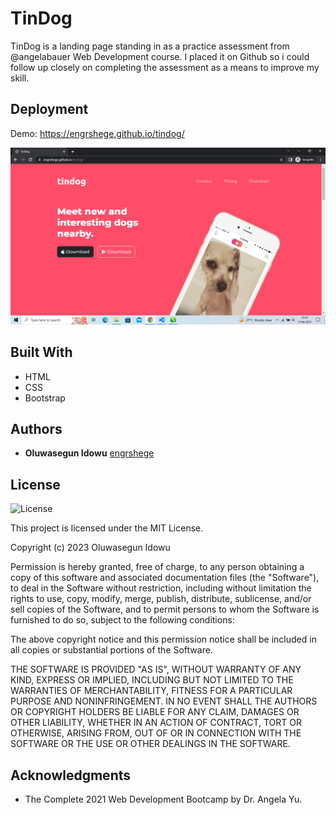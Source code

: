 # TinDog
TinDog is a landing page standing in as a practice assessment from @angelabauer Web Development course. I placed it on Github so i could follow up closely on completing the assessment as a means to improve my skill.

## Deployment

Demo: https://engrshege.github.io/tindog/

![cv](./images/Capture.png)


## Built With

  * HTML
  * CSS
  * Bootstrap


## Authors

  - **Oluwasegun Idowu**
    [engrshege](https://github.com/engrshege/)


## License

![License](https://img.shields.io/badge/license-MIT%20License-blue.svg)

This project is licensed under the MIT License.

Copyright (c) 2023 Oluwasegun Idowu

Permission is hereby granted, free of charge, to any person obtaining a copy
of this software and associated documentation files (the "Software"), to deal
in the Software without restriction, including without limitation the rights
to use, copy, modify, merge, publish, distribute, sublicense, and/or sell
copies of the Software, and to permit persons to whom the Software is
furnished to do so, subject to the following conditions:

The above copyright notice and this permission notice shall be included in all
copies or substantial portions of the Software.

THE SOFTWARE IS PROVIDED "AS IS", WITHOUT WARRANTY OF ANY KIND, EXPRESS OR
IMPLIED, INCLUDING BUT NOT LIMITED TO THE WARRANTIES OF MERCHANTABILITY,
FITNESS FOR A PARTICULAR PURPOSE AND NONINFRINGEMENT. IN NO EVENT SHALL THE
AUTHORS OR COPYRIGHT HOLDERS BE LIABLE FOR ANY CLAIM, DAMAGES OR OTHER
LIABILITY, WHETHER IN AN ACTION OF CONTRACT, TORT OR OTHERWISE, ARISING FROM,
OUT OF OR IN CONNECTION WITH THE SOFTWARE OR THE USE OR OTHER DEALINGS IN THE
SOFTWARE.

## Acknowledgments

  * The Complete 2021 Web Development Bootcamp by Dr. Angela Yu.
